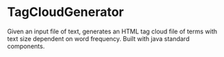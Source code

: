 # TagCloudGenerator
Given an input file of text, generates an HTML tag cloud file of terms with text size dependent on word frequency. Built with java standard components. 
